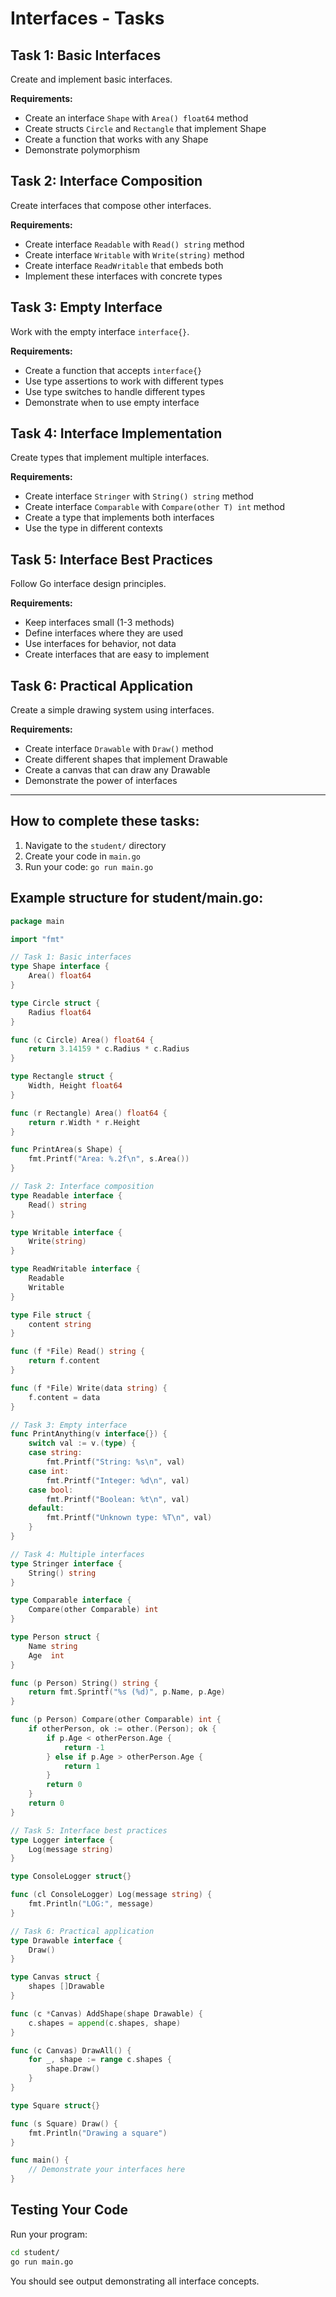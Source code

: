 # Interfaces - Tasks

## Task 1: Basic Interfaces
Create and implement basic interfaces.

**Requirements:**
- Create an interface `Shape` with `Area() float64` method
- Create structs `Circle` and `Rectangle` that implement Shape
- Create a function that works with any Shape
- Demonstrate polymorphism

## Task 2: Interface Composition
Create interfaces that compose other interfaces.

**Requirements:**
- Create interface `Readable` with `Read() string` method
- Create interface `Writable` with `Write(string)` method
- Create interface `ReadWritable` that embeds both
- Implement these interfaces with concrete types

## Task 3: Empty Interface
Work with the empty interface `interface{}`.

**Requirements:**
- Create a function that accepts `interface{}`
- Use type assertions to work with different types
- Use type switches to handle different types
- Demonstrate when to use empty interface

## Task 4: Interface Implementation
Create types that implement multiple interfaces.

**Requirements:**
- Create interface `Stringer` with `String() string` method
- Create interface `Comparable` with `Compare(other T) int` method
- Create a type that implements both interfaces
- Use the type in different contexts

## Task 5: Interface Best Practices
Follow Go interface design principles.

**Requirements:**
- Keep interfaces small (1-3 methods)
- Define interfaces where they are used
- Use interfaces for behavior, not data
- Create interfaces that are easy to implement

## Task 6: Practical Application
Create a simple drawing system using interfaces.

**Requirements:**
- Create interface `Drawable` with `Draw()` method
- Create different shapes that implement Drawable
- Create a canvas that can draw any Drawable
- Demonstrate the power of interfaces

---

## How to complete these tasks:

1. Navigate to the `student/` directory
2. Create your code in `main.go`
3. Run your code: `go run main.go`

## Example structure for student/main.go:
```go
package main

import "fmt"

// Task 1: Basic interfaces
type Shape interface {
    Area() float64
}

type Circle struct {
    Radius float64
}

func (c Circle) Area() float64 {
    return 3.14159 * c.Radius * c.Radius
}

type Rectangle struct {
    Width, Height float64
}

func (r Rectangle) Area() float64 {
    return r.Width * r.Height
}

func PrintArea(s Shape) {
    fmt.Printf("Area: %.2f\n", s.Area())
}

// Task 2: Interface composition
type Readable interface {
    Read() string
}

type Writable interface {
    Write(string)
}

type ReadWritable interface {
    Readable
    Writable
}

type File struct {
    content string
}

func (f *File) Read() string {
    return f.content
}

func (f *File) Write(data string) {
    f.content = data
}

// Task 3: Empty interface
func PrintAnything(v interface{}) {
    switch val := v.(type) {
    case string:
        fmt.Printf("String: %s\n", val)
    case int:
        fmt.Printf("Integer: %d\n", val)
    case bool:
        fmt.Printf("Boolean: %t\n", val)
    default:
        fmt.Printf("Unknown type: %T\n", val)
    }
}

// Task 4: Multiple interfaces
type Stringer interface {
    String() string
}

type Comparable interface {
    Compare(other Comparable) int
}

type Person struct {
    Name string
    Age  int
}

func (p Person) String() string {
    return fmt.Sprintf("%s (%d)", p.Name, p.Age)
}

func (p Person) Compare(other Comparable) int {
    if otherPerson, ok := other.(Person); ok {
        if p.Age < otherPerson.Age {
            return -1
        } else if p.Age > otherPerson.Age {
            return 1
        }
        return 0
    }
    return 0
}

// Task 5: Interface best practices
type Logger interface {
    Log(message string)
}

type ConsoleLogger struct{}

func (cl ConsoleLogger) Log(message string) {
    fmt.Println("LOG:", message)
}

// Task 6: Practical application
type Drawable interface {
    Draw()
}

type Canvas struct {
    shapes []Drawable
}

func (c *Canvas) AddShape(shape Drawable) {
    c.shapes = append(c.shapes, shape)
}

func (c Canvas) DrawAll() {
    for _, shape := range c.shapes {
        shape.Draw()
    }
}

type Square struct{}

func (s Square) Draw() {
    fmt.Println("Drawing a square")
}

func main() {
    // Demonstrate your interfaces here
}
```

## Testing Your Code

Run your program:
```bash
cd student/
go run main.go
```

You should see output demonstrating all interface concepts.